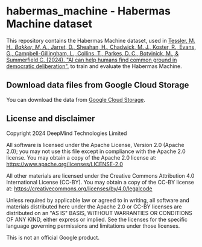 # habermas_machine - Habermas Machine dataset

This repository contains the Habermas Machine dataset, used in
[Tessler, M. H.<sup>*</sup>, Bakker, M. A.<sup>*</sup>, Jarret, D., Sheahan, H., Chadwick, M. J., Koster, R., Evans, G., Campbell-Gillingham, L., Collins, T., Parkes, D. C., Botvinick, M., & Summerfield C. (2024). "AI can help humans find common ground in democratic deliberation".]()
to train and evaluate the Habermas Machine.


## Download data files from Google Cloud Storage

You can download the data from [Google Cloud Storage](https://console.cloud.google.com/storage/browser/habermas_machine).


## License and disclaimer

Copyright 2024 DeepMind Technologies Limited

All software is licensed under the Apache License, Version 2.0 (Apache 2.0);
you may not use this file except in compliance with the Apache 2.0 license.
You may obtain a copy of the Apache 2.0 license at:
https://www.apache.org/licenses/LICENSE-2.0

All other materials are licensed under the Creative Commons Attribution 4.0
International License (CC-BY). You may obtain a copy of the CC-BY license at:
https://creativecommons.org/licenses/by/4.0/legalcode

Unless required by applicable law or agreed to in writing, all software and
materials distributed here under the Apache 2.0 or CC-BY licenses are
distributed on an "AS IS" BASIS, WITHOUT WARRANTIES OR CONDITIONS OF ANY KIND,
either express or implied. See the licenses for the specific language governing
permissions and limitations under those licenses.

This is not an official Google product.
